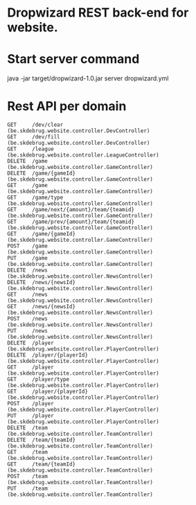 # Dropwizard REST back-end for website.

# Start server command
java -jar target/dropwizard-1.0.jar server dropwizard.yml

# Rest API per domain
    GET     /dev/clear                          (be.skdebrug.website.controller.DevController)
    GET     /dev/fill                           (be.skdebrug.website.controller.DevController)
    GET     /league                             (be.skdebrug.website.controller.LeagueController)
    DELETE  /game                               (be.skdebrug.website.controller.GameController)
    DELETE  /game/{gameId}                      (be.skdebrug.website.controller.GameController)
    GET     /game                               (be.skdebrug.website.controller.GameController)
    GET     /game/type                          (be.skdebrug.website.controller.GameController)
    GET     /game/next/{amount}/team/{teamid}   (be.skdebrug.website.controller.GameController)
    GET     /game/prev/{amount}/team/{teamid}   (be.skdebrug.website.controller.GameController)
    GET     /game/{gameId}                      (be.skdebrug.website.controller.GameController)
    POST    /game                               (be.skdebrug.website.controller.GameController)
    PUT     /game                               (be.skdebrug.website.controller.GameController)
    DELETE  /news                               (be.skdebrug.website.controller.NewsController)
    DELETE  /news/{newsId}                      (be.skdebrug.website.controller.NewsController)
    GET     /news                               (be.skdebrug.website.controller.NewsController)
    GET     /news/{newsId}                      (be.skdebrug.website.controller.NewsController)
    POST    /news                               (be.skdebrug.website.controller.NewsController)
    PUT     /news                               (be.skdebrug.website.controller.NewsController)
    DELETE  /player                             (be.skdebrug.website.controller.PlayerController)
    DELETE  /player/{playerId}                  (be.skdebrug.website.controller.PlayerController)
    GET     /player                             (be.skdebrug.website.controller.PlayerController)
    GET     /player/type                        (be.skdebrug.website.controller.PlayerController)
    GET     /player/{playerId}                  (be.skdebrug.website.controller.PlayerController)
    POST    /player                             (be.skdebrug.website.controller.PlayerController)
    PUT     /player                             (be.skdebrug.website.controller.PlayerController)
    DELETE  /team                               (be.skdebrug.website.controller.TeamController)
    DELETE  /team/{teamId}                      (be.skdebrug.website.controller.TeamController)
    GET     /team                               (be.skdebrug.website.controller.TeamController)
    GET     /team/{teamId}                      (be.skdebrug.website.controller.TeamController)
    POST    /team                               (be.skdebrug.website.controller.TeamController)
    PUT     /team                               (be.skdebrug.website.controller.TeamController)


